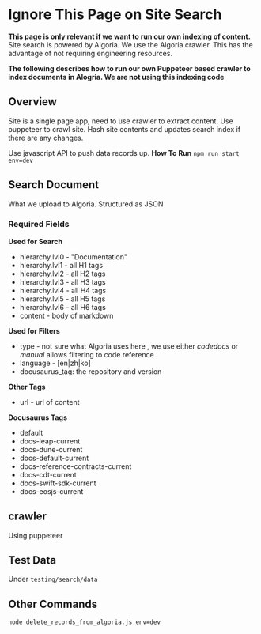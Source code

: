 # Ignore This Page on Site Search

**This page is only relevant if we want to run our own indexing of content.**
Site search is powered by Algoria. We use the Algoria crawler. This has the advantage of not requiring engineering resources.

**The following describes how to run our own Puppeteer based crawler to index documents in Alogria. We are not using this indexing code**

## Overview

Site is a single page app, need to use crawler to extract content. Use puppeteer to crawl site. Hash site contents and updates search index if there are any changes.

Use javascript API to push data records up.
**How To Run**
`npm run start env=dev`

## Search Document

What we upload to Algoria. Structured as JSON

### Required Fields

**Used for Search**
- hierarchy.lvl0 - "Documentation"
- hierarchy.lvl1 - all  H1 tags
- hierarchy.lvl2 - all H2 tags
- hierarchy.lvl3 - all H3 tags
- hierarchy.lvl4 - all H4 tags
- hierarchy.lvl5 - all H5 tags
- hierarchy.lvl6 - all H6 tags
- content - body of markdown

**Used for Filters**
- type - not sure what Algoria uses here , we use either *codedocs* or *manual* allows filtering to code reference
- language - [en|zh|ko]
- docusaurus_tag: the repository and version

**Other Tags**
- url - url of content

**Docusaurus Tags**
- default
- docs-leap-current
- docs-dune-current
- docs-default-current
- docs-reference-contracts-current
- docs-cdt-current
- docs-swift-sdk-current
- docs-eosjs-current


## crawler
Using puppeteer

## Test Data
Under `testing/search/data`

## Other Commands
`node delete_records_from_algoria.js env=dev`
